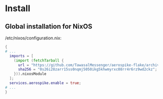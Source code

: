 # Install

## Global installation for NixOS

/etc/nixos/configuration.nix:

```nix
{
# ...
  imports = [
    (import (fetchTarball {
      url = "https://github.com/TawasalMessenger/aerospike-flake/archive/ef36ea8f31885e051885c1d3a18dacc387f30f4d.tar.gz";
      sha256 = "0s26i28zarr15ss0nqmj5050ikg5khwmyrxc08rr4r6rz9wd2ckz";
    })).nixosModule
  ];
  services.aerospike.enable = true;
# ...
}
```

